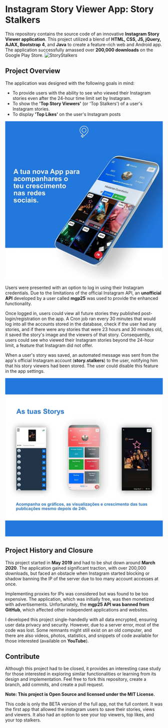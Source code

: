 # Instagram Story Viewer App: Story Stalkers
This repository contains the source code of an innovative **Instagram Story Viewer application**. This project utilized a blend of **HTML, CSS, JS, jQuery, AJAX, Bootstrap 4**, and **Java** to create a feature-rich web and Android app. The application successfully amassed over **200,000 downloads** on the Google Play Store.
![StoryStalkers](https://socialify.git.ci/bakill3/StoryStalkers/image?font=Raleway&language=1&name=1&owner=1&stargazers=1&theme=Light)


## **Project Overview**

The application was designed with the following goals in mind:

- To provide users with the ability to see who viewed their Instagram stories even after the 24-hour time limit set by Instagram.
- To show the **'Top Story Viewers'** (or 'Top Stalkers') of a user's Instagram stories.
- To display **'Top Likes'** on the user's Instagram posts
  
![alt text](https://github.com/bakill3/StoryStalkers/blob/main/94489192_563727387859266_303464309793276030_n.jpg?raw=true)

Users were presented with an option to log in using their Instagram credentials. Due to the limitations of the official Instagram API, an **unofficial API** developed by a user called **mgp25** was used to provide the enhanced functionality.

Once logged in, users could view all future stories they published post-login/registration on the app. A Cron job ran every 30 minutes that would log into all the accounts stored in the database, check if the user had any stories, and if there were any stories that were 23 hours and 30 minutes old, it saved the story's image and the viewers of that story. Consequently, users could see who viewed their Instagram stories beyond the 24-hour limit, a feature that Instagram did not offer.

When a user's story was saved, an automated message was sent from the app's official Instagram account (**story.stalkers**) to the user, notifying him that his story viewers had been stored. The user could disable this feature in the app settings.

![alt text](https://github.com/bakill3/StoryStalkers/blob/main/94401201_3284364331596674_755577668283600024_n.jpg?raw=true)

## **Project History and Closure**

This project started in **May 2019** and had to be shut down around **March 2020**. The application gained significant traction, with over 200,000 downloads, but faced an obstacle when Instagram started blocking or shadow banning the IP of the server due to too many account accesses at once.

Implementing proxies for IPs was considered but was found to be too expensive. The application, which was initially free, was then monetized with advertisements. Unfortunately, the **mgp25 API was banned from GitHub**, which affected other independent applications and websites. 

I developed this project single-handedly with all data encrypted, ensuring user data privacy and security. However, due to a server error, most of the code was lost. Some remnants might still exist on an old computer, and there are also videos, photos, statistics, and snippets of code available for those interested (available on **YouTube**).

## **Contribute**

Although this project had to be closed, it provides an interesting case study for those interested in exploring similar functionalities or learning from its design and implementation. Feel free to fork this repository, create a branch, add commits, and create a pull request. 

**Note: This project is Open Source and licensed under the MIT License.**

This code is only the BETA version of the full app, not the full content. 
It was the first app that allowed the instagram users to save their stories, views and viewers. It also had an option to see your top viewers, top likes, and your top stalkers.





